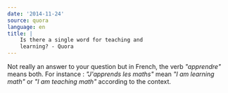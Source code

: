```yaml
---
date: '2014-11-24'
source: quora
language: en
title: |
    Is there a single word for teaching and
    learning? - Quora
---
```


Not really an answer to your question but in French, the verb
*\"apprendre\"* means both. For instance : *\"J\'apprends les maths\"*
mean *\"I am learning math\"* or *\"I am teaching math\"* according to
the context.
